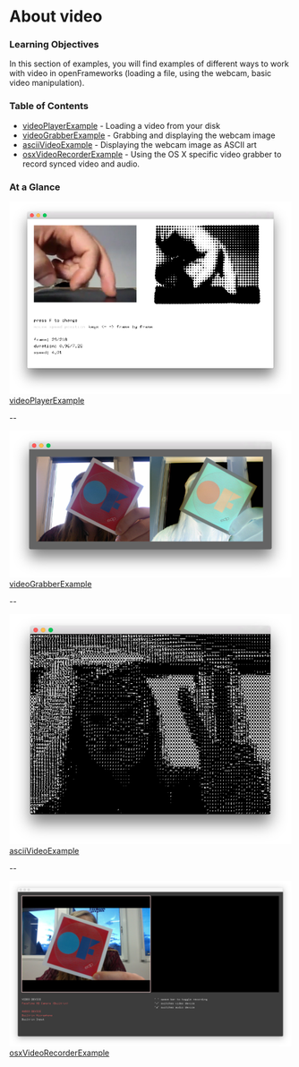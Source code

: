 # About video

### Learning Objectives

In this section of examples, you will find examples of different ways to work with video in openFrameworks (loading a file, using the webcam, basic video manipulation).

### Table of Contents

* [videoPlayerExample](videoPlayerExample/) - Loading a video from your disk
* [videoGrabberExample](videoGrabberExample/) - Grabbing and displaying the webcam image
* [asciiVideoExample](asciiVideoExample/) - Displaying the webcam image as ASCII art
* [osxVideoRecorderExample](osxVideoRecorderExample/) - Using the OS X specific video grabber to record synced video and audio.


### At a Glance

![Screenshot of videoPlayerExample](videoPlayerExample/videoPlayerExample.png)
[videoPlayerExample](videoPlayerExample/)

--

![Screenshot of videoGrabberExample](videoGrabberExample/videoGrabberExample.png)
[videoGrabberExample](videoGrabberExample/)

--

![Screenshot of asciiVideoExample](asciiVideoExample/asciiVideoExample.png)
[asciiVideoExample](asciiVideoExample/)

--

![Screenshot of osxVideoRecorderExample](osxVideoRecorderExample/osxVideoRecorderExample.png)
[osxVideoRecorderExample](osxVideoRecorderExample/)